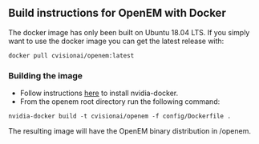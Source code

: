 ## Build instructions for OpenEM with Docker

The docker image has only been built on Ubuntu 18.04 LTS. If you simply want
to use the docker image you can get the latest release with:

```shell
docker pull cvisionai/openem:latest
```

### Building the image

* Follow instructions [here][NvidiaDocker] to install nvidia-docker.
* From the openem root directory run the following command:

```shell
nvidia-docker build -t cvisionai/openem -f config/Dockerfile .
```

The resulting image will have the OpenEM binary distribution in /openem.

[NvidiaDocker]: https://github.com/nvidia/nvidia-docker/wiki/Installation-(version-2.0)

